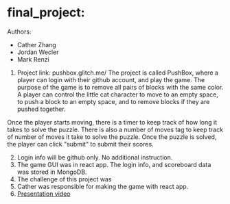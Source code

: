 # final_project:
Authors:
- Cather Zhang
- Jordan Wecler
- Mark Renzi

1. Project link: pushbox.glitch.me/
  The project is called PushBox, where a player can login with their github account, and play the game. The purpose of the game is to remove all pairs of blocks with the same color. A player can control the little cat character to move to an empty space, to push a block to an empty space, and to remove blocks if they are pushed together. 
  
  Once the player starts moving, there is a timer to keep track of how long it takes to solve the puzzle. There is also a number of moves tag to keep track of number of moves it take to solve the puzzle. Once the puzzle is solved, the player can click "submit" to submit their scores. 

2. Login info will be github only. No additional instruction. 
3. The game GUI was in react app. The login info, and scoreboard data was stored in MongoDB. 
4. The challenge of this project was 
5. Cather was responsible for making the game with react app.
6. [Presentation video](https://www.youtube.com/watch?v=VZ5HhVQbso8)
